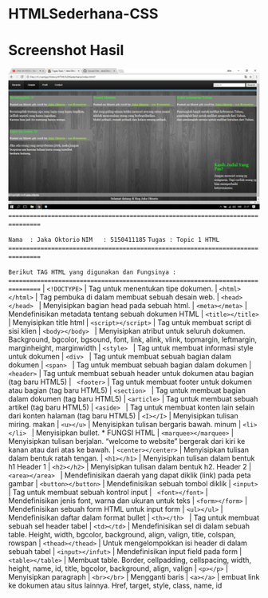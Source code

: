 # HTMLSederhana-CSS

# Screenshot Hasil
![s](https://github.com/JakaOktorio/HTMLSederhana-CSS/blob/JakaOktorio-patch-1/Screenshot%20Hasil.jpg)
`===============================================================================`

`Nama  : Jaka Oktorio`
`NIM   : 5150411185`
`Tugas : Topic 1 HTML`
`===============================================================================`

`Berikut TAG HTML yang digunakan dan Fungsinya :`
`===============================================================================`
|    `<!DOCTYPE>`        | Tag untuk menentukan tipe dokumen.
|    `<html></html>`     | Tag pembuka di dalam membuat sebuah desain web.
|    `<head></head> `    | Menyisipkan bagian head pada sebuah html.
|    `<meta></meta>`     | Mendefinisikan metadata tentang sebuah dokumen HTML
|    `<title></title> `  | Menyisipkan title html
|   `<script></script>`  | Tag untuk membuat script di sisi klien
|    `<body></body> `    | Menyisipkan atribut untuk seluruh dokumen. Background, bgcolor, bgsound, font, link, alink, vlink, topmargin,                            leftmargin, marginheight, marginwidth
|    `<style> `          | Tag untuk membuat informasi style untuk dokumen
|   ` <div>  `           | Tag untuk membuat sebuah bagian dalam dokumen
|    `<span> `           | Tag untuk membuat sebuah bagian dalam dokumen
|   ` <header> `         | Tag untuk membuat sebuah header untuk dokumen atau bagian (tag baru HTML5)
|   ` <footer>`          | Tag untuk membuat footer untuk dokumen atau bagian (tag baru HTML5)
|   ` <section>  `       | Tag untuk membuat bagian dalam dokumen (tag baru HTML5)
|    `<article>`         | Tag untuk membuat sebuah artikel (tag baru HTML5)
|    `<aside> `          | Tag untuk membuat konten lain selain dari konten halaman (tag baru HTML5)
|    `<I></I>`           | Menyisipkan tulisan miring.   makan
|   ` <u></u> `          | Menyisipkan tulisan bergaris bawah.   minum
|    `<li></li> `        | Menyisipkan bullet.  *  FUNGSI HTML
|  `<marquee></marquee>` | Menyisipkan tulisan berjalan.  “welcome to website” bergerak dari kiri ke kanan atau dari atas ke bawah.
|   `<center></center>`  | Menyisipkan tulisan dalam bentuk ratah tengan.
|   ` <h1></h1> `        | Menyisipkan tulisan dalam bentuk h1 Header 1
|    `<h2></h2>`         | Menyisipkan tulisan dalam bentuk h2. Header 2
|    `<area></area> `    | Mendefinisikan daerah yang dapat diklik (link) pada peta gambar
|   `<button></button>`  | Mendefinisikan sebuah tombol diklik
|   ` <input> `          | Tag untuk membuat sebuah kontrol input
|   ` <font></font>`     | Mendefinisikan jenis font, warna dan ukuran untuk teks
|    `<form></form>`     | Mendefinisikan sebuah form HTML untuk input form
|    `<ul></ul>`         | Mendefinisikan daftar dalam format bullet
|    `<th></th> `        | Tag untuk membuat sebuah sel header tabel
|   ` <td></td> `        | Mendefinisikan sel di dalam sebuah table. Height, width, bgcolor, background, align, valign, title, colspan,                            rowspan
|    `<thead></thead>`   | Untuk mengelompokkan isi header di dalam sebuah tabel
|    `<input></infut>`   | Mendefinisikan input field pada form
|    `<table></table>`   | Membuat table. Border, cellpadding, cellspacing, width, height, name, id, title, bgcolor, background, align,                            valign
|    `<p></p>`           | Menyisipkan paragraph
|   `<br></br>`         | Mengganti baris
|    `<a></a>`           | embuat link ke dokumen atau situs lainnya. Href, target, style, class, name, id
